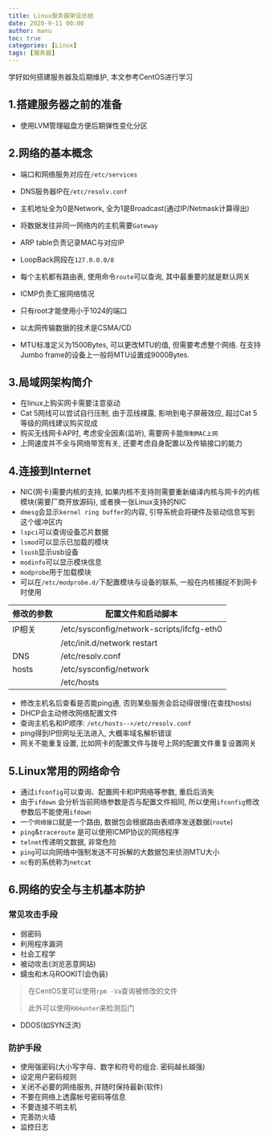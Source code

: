 ```yaml
---
title: Linux服务器架设总结 
date: 2020-9-11 00:00
author: manu
toc: true
categories: [Linux]
tags: [服务器]  
---
```


学好如何搭建服务器及后期维护, 本文参考CentOS进行学习

<!-- more -->

## 1.搭建服务器之前的准备

- 使用LVM管理磁盘方便后期弹性变化分区

## 2.网络的基本概念

- 端口和网络服务对应在`/etc/services`
- DNS服务器IP在`/etc/resolv.conf`
- 主机地址全为0是Network, 全为1是Broadcast(通过IP/Netmask计算得出)
- 将数据发往非同一网络内的主机需要`Gateway`
- ARP table负责记录MAC与对应IP
- LoopBack网段在`127.0.0.0/8`
- 每个主机都有路由表, 使用命令`route`可以查询, 其中最重要的就是默认网关
- ICMP负责汇报网络情况
- 只有root才能使用小于1024的端口
- 以太网传输数据的技术是CSMA/CD

- MTU标准定义为1500Bytes, 可以更改MTU的值, 但需要考虑整个网络. 在支持Jumbo frame的设备上一般将MTU设置成9000Bytes.

## 3.局域网架构简介

- 在linux上购买网卡需要注意驱动
- Cat 5网线可以尝试自行压制, 由于蕊线裸露, 影响到电子屏蔽效应, 超过Cat 5等级的网线建议购买现成
- 购买无线网卡AP时, 考虑安全因素(监听), 需要网卡能`限制MAC上网`
- 上网速度并不全与网络带宽有关, 还要考虑自身配置以及传输接口的能力

## 4.连接到Internet

- NIC(网卡)需要内核的支持, 如果内核不支持则需要重新编译内核与网卡的内核模块(需要厂商开放源码), 或者换一张Linux支持的NIC
- `dmesg`会显示`kernel ring buffer`的内容, 引导系统会将硬件及驱动信息写到这个缓冲区内
- `lspci`可以查询设备芯片数据
- `lsmod`可以显示已加载的模块
- `lsusb`显示usb设备
- `modinfo`可以显示模块信息
- `modprobe`用于加载模块
- 可以在`/etc/modprobe.d/`下配置模块与设备的联系, 一般在内核捕捉不到网卡时使用

| 修改的参数 | 配置文件和启动脚本                        |
| ---------- | ----------------------------------------- |
| IP相关     | /etc/sysconfig/network-scripts/ifcfg-eth0 |
|            | /etc/init.d/network restart               |
| DNS        | /etc/resolv.conf                          |
| hosts      | /etc/sysconfig/network                    |
|            | /etc/hosts                                |

-  修改主机名后查看是否能ping通, 否则某些服务会启动得很慢(在查找hosts)
-  DHCP会主动修改网络配置文件
-  查询主机名和IP顺序: `/etc/hosts-->/etc/resolv.conf`
-  ping得到IP但网址无法进入, 大概率域名解析错误
-  网关不能重复设置, 比如网卡的配置文件与拨号上网的配置文件重复设置网关

## 5.Linux常用的网络命令

- 通过`ifconfig`可以查询、配置网卡和IP网络等参数, 重启后消失
- 由于`ifdown` 会分析当前网络参数是否与配置文件相同, 所以使用`ifconfig`修改参数后不能使用`ifdown`
- 一个`网络接口`就是一个路由, 数据包会根据路由表顺序发送数据(`route`)
- `ping`&`traceroute` 是可以使用ICMP协议的网络程序 
- `telnet`传递明文数据, 非常危险
- `ping`可以向网络中强制发送不可拆解的大数据包来侦测MTU大小
- `nc`有的系统称为`netcat`

## 6.网络的安全与主机基本防护

### 常见攻击手段

- 弱密码
- 利用程序漏洞
- 社会工程学
- 被动攻击(浏览恶意网站)
- 蠕虫和木马ROOKIT(会伪装)

> 在CentOS里可以使用`rpm -Va`查询被修改的文件
>
> 此外可以使用`RKHunter`来检测后门

- DDOS(如SYN泛洪)

### 防护手段

- 使用强密码(大小写字母、数字和符号的组合. 密码越长越强)
- 设定用户密码规则
- 关闭不必要的网络服务, 并随时保持最新(软件)
- 不要在网络上透露帐号密码等信息
- 不要连接不明主机
- 完善防火墙
- 监控日志

